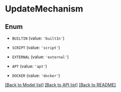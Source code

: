 # UpdateMechanism


## Enum

* `BUILTIN` (value: `'builtIn'`)

* `SCRIPT` (value: `'script'`)

* `EXTERNAL` (value: `'external'`)

* `APT` (value: `'apt'`)

* `DOCKER` (value: `'docker'`)

[[Back to Model list]](../README.md#documentation-for-models) [[Back to API list]](../README.md#documentation-for-api-endpoints) [[Back to README]](../README.md)


